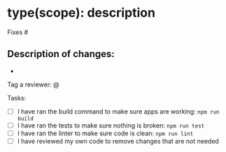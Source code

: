 # type(scope): description
<!--
☝️ Put your PR title up here!

✨ Example PR titles:
    feat(form): implement new FormControl isValid state
    fix(validator): correct the variable name typo causing errors
    refactor(common/types): improve TypeScript types
    style(landing-page): update the logo in the landing page app
    docs(project): update content project CONTRIBUTING.md
-->

Fixes # <!-- 👈🏻 Put the issue number here! -->

Description of changes: <!-- 👇🏻 List the changes done! -->
-
-

Tag a reviewer: @

Tasks:
- [ ] I have ran the build command to make sure apps are working: `npm run build`
- [ ] I have ran the tests to make sure nothing is broken: `npm run test`
- [ ] I have ran the linter to make sure code is clean: `npm run lint`
- [ ] I have reviewed my own code to remove changes that are not needed

<!-- THANK YOU FOR THE CONTRIBUTION! 🚀 -->